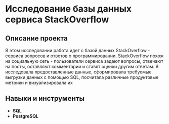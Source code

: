 # Исследование базы данных сервиса StackOverflow
## Описание проекта
В этом исследовании работа идет с базой данных StackOverflow - сервиса вопросов и ответов о программировании. StackOverflow похож на социальную сеть - пользователи сервиса задают вопросы, отвечают на посты, оставляют комментарии и ставят оценки другим ответам. Я исследовала предоставленные данные, сформировала требуемые выгрузки данных с помощью SQL, посчитала различные продуктовые метрики и визуализировала их

## Навыки и инструменты

- **SQL**
- **PostgreSQL**

